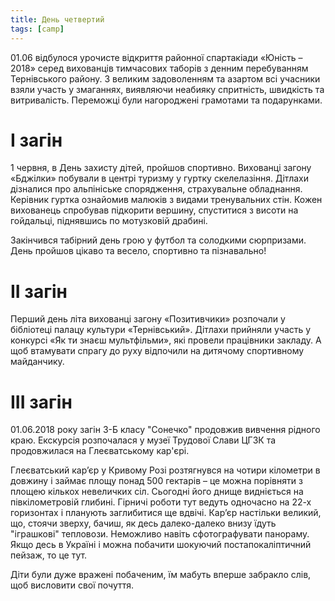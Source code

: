```yaml
---
title: День четвертий
tags: [camp]
---
```


01.06 відбулося урочисте відкриття районної спартакіади «Юність – 2018» серед вихованців тимчасових таборів з денним перебуванням Тернівського району. З великим задоволенням та азартом всі учасники взяли участь у змаганнях, виявляючи неабияку спритність, швидкість та витривалість. Переможці були нагороджені грамотами та подарунками.

<slideshow id="72157694456346262"></slideshow>

# І загін

1 червня, в День захисту дітей, пройшов спортивно. Вихованці загону «Бджілки» побували в центрі туризму у гуртку скелелазіння. Дітлахи дізналися про альпініське спорядження, страхувальне обладнання. Керівник гуртка ознайомив малюків з видами тренувальних стін. Кожен вихованець спробував підкорити вершину, спуститися з висоти на гойдальці, піднявшись по мотузковій драбині.

Закінчився табірний день грою у футбол та солодкими сюрпризами. День пройшов цікаво та весело, спортивно та пізнавально!

<slideshow id="72157696922244134"></slideshow>

# ІІ загін

Перший день літа вихованці загону «Позитивчики» розпочали у бібліотеці палацу культури «Тернівський». Дітлахи прийняли участь у конкурсі «Як ти знаєш мультфільми», які провели працівники закладу. А щоб втамувати спрагу до руху відпочили на дитячому спортивному майданчику.

<slideshow id="72157695791106141"></slideshow>

# ІІІ загін

01.06.2018 року загін 3-Б класу "Сонечко" продовжив вивчення рідного краю. Екскурсія розпочалася у музеї Трудової Слави ЦГЗК та продовжилася на Глеєватському кар'єрі.

Глеєватський кар’єр у Кривому Розі розтягнувся на чотири кілометри в довжину і займає площу понад 500 гектарів – це можна порівняти з площею кількох невеличких сіл. Сьогодні його днище видніється на півкілометровій глибині. Гірничі роботи тут ведуть одночасно на 22-х горизонтах і планують заглибитися ще вдвічі. Кар’єр настільки великий, що, стоячи зверху, бачиш, як десь далеко-далеко внизу їдуть "іграшкові" тепловози. Неможливо навіть сфотографувати панораму. Якщо десь в Україні і можна побачити шокуючий постапокаліптичний пейзаж, то це тут.

Діти були дуже вражені побаченим, їм мабуть вперше забракло слів, щоб висловити свої почуття.

<slideshow id="72157694349708702"></slideshow>
